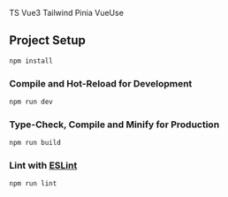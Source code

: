 TS
Vue3 
Tailwind
Pinia
VueUse

## Project Setup
```sh
npm install
```

### Compile and Hot-Reload for Development
```sh
npm run dev
```

### Type-Check, Compile and Minify for Production
```sh
npm run build
```

### Lint with [ESLint](https://eslint.org/)
```sh
npm run lint
```
